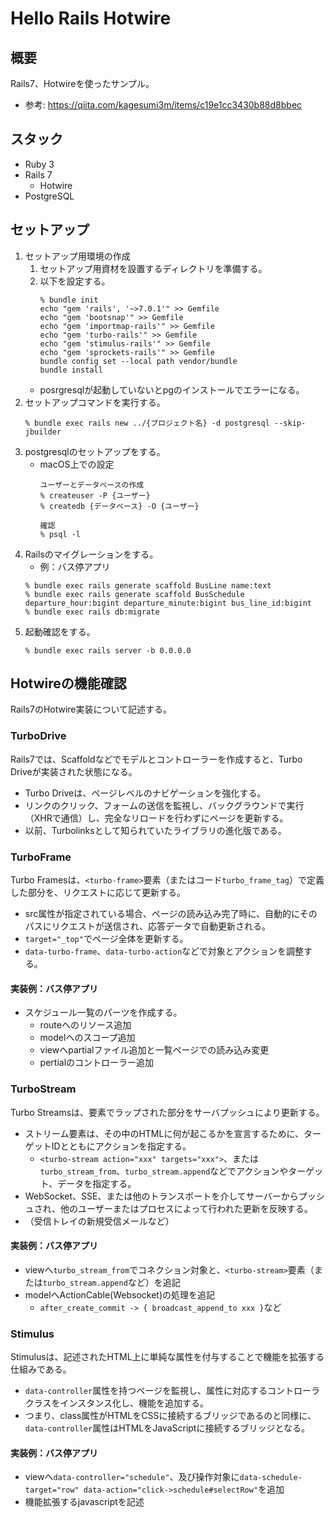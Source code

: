 # Hello Rails Hotwire

## 概要

Rails7、Hotwireを使ったサンプル。
- 参考: https://qiita.com/kagesumi3m/items/c19e1cc3430b88d8bbec

## スタック

- Ruby 3
- Rails 7
  - Hotwire
- PostgreSQL

## セットアップ

1. セットアップ用環境の作成
   1. セットアップ用資材を設置するディレクトリを準備する。
   2. 以下を設定する。
      ```
      % bundle init
      echo "gem 'rails', '~>7.0.1'" >> Gemfile
      echo "gem 'bootsnap'" >> Gemfile
      echo "gem 'importmap-rails'" >> Gemfile
      echo "gem 'turbo-rails'" >> Gemfile
      echo "gem 'stimulus-rails'" >> Gemfile
      echo "gem 'sprockets-rails'" >> Gemfile
      bundle config set --local path vendor/bundle
      bundle install
      ```
    - posrgresqlが起動していないとpgのインストールでエラーになる。
2. セットアップコマンドを実行する。
    ```
    % bundle exec rails new ../{プロジェクト名} -d postgresql --skip-jbuilder
    ```
3. postgresqlのセットアップをする。
   - macOS上での設定
      ```
      ユーザーとデータベースの作成
      % createuser -P {ユーザー}
      % createdb {データベース} -O {ユーザー}

      確認
      % psql -l
      ```
4. Railsのマイグレーションをする。
   - 例：バス停アプリ
    ```
    % bundle exec rails generate scaffold BusLine name:text
    % bundle exec rails generate scaffold BusSchedule departure_hour:bigint departure_minute:bigint bus_line_id:bigint
    % bundle exec rails db:migrate
    ```
5. 起動確認をする。
    ```
    % bundle exec rails server -b 0.0.0.0
    ```
## Hotwireの機能確認

Rails7のHotwire実装について記述する。

### TurboDrive

Rails7では、Scaffoldなどでモデルとコントローラーを作成すると、Turbo Driveが実装された状態になる。

- Turbo Driveは、ページレベルのナビゲーションを強化する。
- リンクのクリック、フォームの送信を監視し、バックグラウンドで実行（XHRで通信）し、完全なリロードを行わずにページを更新する。
- 以前、Turbolinksとして知られていたライブラリの進化版である。

### TurboFrame

Turbo Framesは、``<turbo-frame>``要素（またはコード``turbo_frame_tag``）で定義した部分を、リクエストに応じて更新する。

- src属性が指定されている場合、ページの読み込み完了時に、自動的にそのパスにリクエストが送信され、応答データで自動更新される。
- ``target="_top"``でページ全体を更新する。
- ``data-turbo-frame``、``data-turbo-action``などで対象とアクションを調整する。

#### 実装例：バス停アプリ

- スケジュール一覧のパーツを作成する。
  - routeへのリソース追加
  - modelへのスコープ追加
  - viewへpartialファイル追加と一覧ページでの読み込み変更
  - pertialのコントローラー追加

### TurboStream

Turbo Streamsは、<turbo-stream>要素でラップされた部分をサーバプッシュにより更新する。

- ストリーム要素は、その中のHTMLに何が起こるかを宣言するために、ターゲットIDとともにアクションを指定する。
  - ``<turbo-stream action="xxx" targets="xxx">``、または``turbo_stream_from``、``turbo_stream.append``などでアクションやターゲット、データを指定する。
- WebSocket、SSE、または他のトランスポートを介してサーバーからプッシュされ、他のユーザーまたはプロセスによって行われた更新を反映する。
- （受信トレイの新規受信メールなど）

#### 実装例：バス停アプリ

- viewへ``turbo_stream_from``でコネクション対象と、``<turbo-stream>``要素（または``turbo_stream.append``など）を追記
- modelへActionCable(Websocket)の処理を追記
  - ``after_create_commit -> { broadcast_append_to xxx }``など


### Stimulus

Stimulusは、記述されたHTML上に単純な属性を付与することで機能を拡張する仕組みである。

- ``data-controller``属性を持つページを監視し、属性に対応するコントローラクラスをインスタンス化し、機能を追加する。
- つまり、class属性がHTMLをCSSに接続するブリッジであるのと同様に、``data-controller``属性はHTMLをJavaScriptに接続するブリッジとなる。

#### 実装例：バス停アプリ

- viewへ``data-controller="schedule"``、及び操作対象に``data-schedule-target="row" data-action="click->schedule#selectRow"``を追加
- 機能拡張するjavascriptを記述
